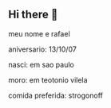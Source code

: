 ## Hi there 👋

meu nome e rafael

aniversario: 13/10/07

nasci: em sao paulo

moro: em teotonio vilela

comida preferida: strogonoff

